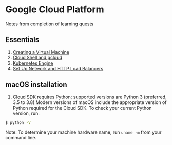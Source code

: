# Google Cloud Platform

Notes from completion of learning quests


## Essentials
1. [Creating a Virtual Machine](01_essentials/01_vm/README.md)
1. [Cloud Shell and gcloud](01_essentials/02_cloud_shell/README.md)
1. [Kubernetes Engine](01_essentials/03_kubernetes_engine/README.md)
1. [Set Up Network and HTTP Load Balancers](01_essentials/04_load_balancing/README.md)

## macOS installation
1. Cloud SDK requires Python; supported versions are Python 3 (preferred, 3.5 to 3.8) Modern versions of macOS include the appropriate version of Python required for the Cloud SDK. To check your current Python version, run:

```bash
$ python -V
```
Note: To determine your machine hardware name, run `uname -m` from your command line.


